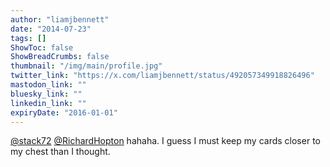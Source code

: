 ```yaml
---
author: "liamjbennett"
date: "2014-07-23"
tags: []
ShowToc: false
ShowBreadCrumbs: false
thumbnail: "/img/main/profile.jpg"
twitter_link: "https://x.com/liamjbennett/status/492057349918826496"
mastodon_link: ""
bluesky_link: ""
linkedin_link: ""
expiryDate: "2016-01-01"
---
```


[@stack72](https://x.com/stack72) [@RichardHopton](https://x.com/RichardHopton) hahaha. I guess I must keep my cards closer to my chest than I thought.

